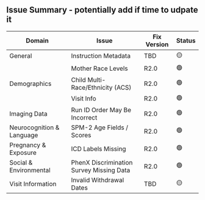 

## Issue Summary - potentially add if time to udpate it 

<table class="table-no-vertical-lines" style="width: 100%; border-collapse: collapse; table-layout: fixed;">
<thead>
<tr>
<th>Domain</th>
<th>Issue</th>
<th>Fix Version</th>
<th>Status</th>
</tr>
</thead>
<tbody>
<tr>
    <td>General</td>
    <td>Instruction Metadata</td>
    <td>TBD</td>
    <td>🟡</td>
</tr>
<tr>
    <td rowspan="3">Demographics</td>
    <td>Mother Race Levels</td>
    <td>R2.0</td>
    <td>🟢</td>
</tr>
<tr>
    <td>Child Multi-Race/Ethnicity (ACS)</td>
    <td>R2.0</td>
    <td>🟢</td>
</tr>
<tr>
    <td>Visit Info</td>
    <td>R2.0</td>
    <td>🟢</td>
</tr>
<tr>
<td>Imaging Data</td>
<td>Run ID Order May Be Incorrect</td>
<td>R2.0</td>
<td>🟢</td>
</tr>
<tr>
<td>Neurocognition &amp; Language</td>
<td>SPM-2 Age Fields / Scores</td>
<td>R2.0</td>
<td>🟢</td>
</tr>
<tr>
<td>Pregnancy &amp; Exposure</td>
<td>ICD Labels Missing</td>
<td>R2.0</td>
<td>🟢</td>
</tr>
<tr>
<td>Social &amp; Environmental</td>
<td>PhenX Discrimination Survey Missing Data</td>
<td>R2.0</td>
<td>🟢</td>
</tr>
<tr>
<td>Visit Information</td>
<td>Invalid Withdrawal Dates</td>
<td>TBD</td>
<td>🟡</td>
</tr>
</tbody>
</table>
